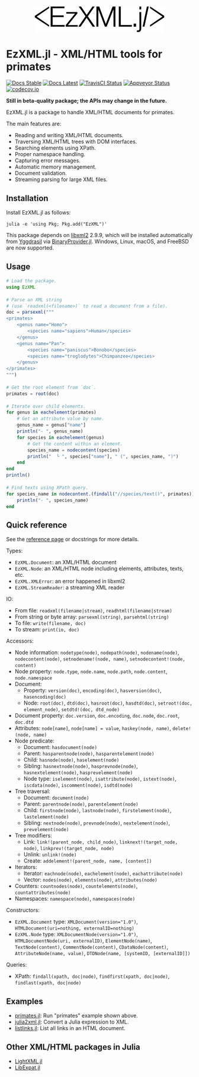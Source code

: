 <p align="center"><img src="/docs/EzXML.jl.png" alt="EzXML.jl Logo" width="350" /></p>

EzXML.jl - XML/HTML tools for primates
======================================

[![Docs Stable][docs-stable-img]][docs-stable-url]
[![Docs Latest][docs-latest-img]][docs-latest-url]
[![TravisCI Status][travisci-img]][travisci-url]
[![Appveyor Status][appveyor-img]][appveyor-url]
[![codecov.io][codecov-img]][codecov-url]

**Still in beta-quality package; the APIs may change in the future.**

EzXML.jl is a package to handle XML/HTML documents for primates.

The main features are:
* Reading and writing XML/HTML documents.
* Traversing XML/HTML trees with DOM interfaces.
* Searching elements using XPath.
* Proper namespace handling.
* Capturing error messages.
* Automatic memory management.
* Document validation.
* Streaming parsing for large XML files.

Installation
------------

Install EzXML.jl as follows:
```
julia -e 'using Pkg; Pkg.add("EzXML")'
```

This package depends on [libxml2](http://xmlsoft.org/) 2.9.9, which will be
installed automatically from
[Yggdrasil](https://github.com/JuliaPackaging/Yggdrasil/releases/tag/XML2-v2.9.9%2B0)
via [BinaryProvider.jl](https://github.com/JuliaPackaging/BinaryProvider.jl).
Windows, Linux, macOS, and FreeBSD are now supported.

Usage
-----

```julia
# Load the package.
using EzXML

# Parse an XML string
# (use `readxml(<filename>)` to read a document from a file).
doc = parsexml("""
<primates>
    <genus name="Homo">
        <species name="sapiens">Human</species>
    </genus>
    <genus name="Pan">
        <species name="paniscus">Bonobo</species>
        <species name="troglodytes">Chimpanzee</species>
    </genus>
</primates>
""")

# Get the root element from `doc`.
primates = root(doc)

# Iterate over child elements.
for genus in eachelement(primates)
    # Get an attribute value by name.
    genus_name = genus["name"]
    println("- ", genus_name)
    for species in eachelement(genus)
        # Get the content within an element.
        species_name = nodecontent(species)
        println("  └ ", species["name"], " (", species_name, ")")
    end
end
println()

# Find texts using XPath query.
for species_name in nodecontent.(findall("//species/text()", primates))
    println("- ", species_name)
end
```

Quick reference
---------------

See the [reference page](https://bicycle1885.github.io/EzXML.jl/stable/reference/) or docstrings for more details.

Types:
* `EzXML.Document`: an XML/HTML document
* `EzXML.Node`: an XML/HTML node including elements, attributes, texts, etc.
* `EzXML.XMLError`: an error happened in libxml2
* `EzXML.StreamReader`: a streaming XML reader

IO:
* From file: `readxml(filename|stream)`, `readhtml(filename|stream)`
* From string or byte array: `parsexml(string)`, `parsehtml(string)`
* To file: `write(filename, doc)`
* To stream: `print(io, doc)`

Accessors:
* Node information: `nodetype(node)`, `nodepath(node)`, `nodename(node)`, `nodecontent(node)`, `setnodename!(node, name)`, `setnodecontent!(node, content)`
* Node property: `node.type`, `node.name`, `node.path`, `node.content`, `node.namespace`
* Document:
    - Property: `version(doc)`, `encoding(doc)`, `hasversion(doc)`, `hasencoding(doc)`
    - Node: `root(doc)`, `dtd(doc)`, `hasroot(doc)`, `hasdtd(doc)`, `setroot!(doc, element_node)`, `setdtd!(doc, dtd_node)`
* Document property: `doc.version`, `doc.encoding`, `doc.node`, `doc.root`, `doc.dtd`
* Attributes: `node[name]`, `node[name] = value`, `haskey(node, name)`, `delete!(node, name)`
* Node predicate:
    * Document: `hasdocument(node)`
    * Parent: `hasparentnode(node)`, `hasparentelement(node)`
    * Child: `hasnode(node)`, `haselement(node)`
    * Sibling: `hasnextnode(node)`, `hasprevnode(node)`, `hasnextelement(node)`, `hasprevelement(node)`
    * Node type: `iselement(node)`, `isattribute(node)`, `istext(node)`, `iscdata(node)`, `iscomment(node)`, `isdtd(node)`
* Tree traversal:
    * Document: `document(node)`
    * Parent: `parentnode(node)`, `parentelement(node)`
    * Child: `firstnode(node)`, `lastnode(node)`, `firstelement(node)`, `lastelement(node)`
    * Sibling: `nextnode(node)`, `prevnode(node)`, `nextelement(node)`, `prevelement(node)`
* Tree modifiers:
    * Link: `link!(parent_node, child_node)`, `linknext!(target_node, node)`, `linkprev!(target_node, node)`
    * Unlink: `unlink!(node)`
    * Create: `addelement!(parent_node, name, [content])`
* Iterators:
    * Iterator: `eachnode(node)`, `eachelement(node)`, `eachattribute(node)`
    * Vector: `nodes(node)`, `elements(node)`, `attributes(node)`
* Counters: `countnodes(node)`, `countelements(node)`, `countattributes(node)`
* Namespaces: `namespace(node)`, `namespaces(node)`

Constructors:
* `EzXML.Document` type: `XMLDocument(version="1.0")`, `HTMLDocument(uri=nothing, externalID=nothing)`
* `EzXML.Node` type: `XMLDocumentNode(version="1.0")`, `HTMLDocumentNode(uri, externalID)`, `ElementNode(name)`, `TextNode(content)`, `CommentNode(content)`, `CDataNode(content)`, `AttributeNode(name, value)`, `DTDNode(name, [systemID, [externalID]])`

Queries:
* XPath: `findall(xpath, doc|node)`, `findfirst(xpath, doc|node)`, `findlast(xpath, doc|node)`

Examples
--------

* [primates.jl](/example/primates.jl): Run "primates" example shown above.
* [julia2xml.jl](/example/julia2xml.jl): Convert a Julia expression to XML.
* [listlinks.jl](/example/listlinks.jl): List all links in an HTML document.

Other XML/HTML packages in Julia
--------------------------------

* [LightXML.jl](https://github.com/JuliaIO/LightXML.jl)
* [LibExpat.jl](https://github.com/amitmurthy/LibExpat.jl)

[docs-stable-img]: https://img.shields.io/badge/docs-stable-blue.svg
[docs-stable-url]: https://bicycle1885.github.io/EzXML.jl/stable
[docs-latest-img]: https://img.shields.io/badge/docs-latest-blue.svg
[docs-latest-url]: https://bicycle1885.github.io/EzXML.jl/latest
[travisci-img]: https://travis-ci.org/bicycle1885/EzXML.jl.svg?branch=master
[travisci-url]: https://travis-ci.org/bicycle1885/EzXML.jl
[appveyor-img]: https://ci.appveyor.com/api/projects/status/n5d7o2mmy8ckdjc8?svg=true
[appveyor-url]: https://ci.appveyor.com/project/bicycle1885/ezxml-jl
[codecov-img]: http://codecov.io/github/bicycle1885/EzXML.jl/coverage.svg?branch=master
[codecov-url]: http://codecov.io/github/bicycle1885/EzXML.jl?branch=master
